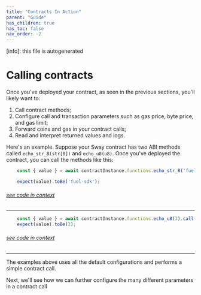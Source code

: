 ```yaml
---
title: "Contracts In Action"
parent: "Guide"
has_children: true
has_toc: false
nav_order: -2
---
```


[info]: this file is autogenerated
# Calling contracts

Once you've deployed your contract, as seen in the previous sections, you'll likely want to:

1. Call contract methods;
2. Configure call and transaction parameters such as gas price, byte price, and gas limit;
3. Forward coins and gas in your contract calls;
4. Read and interpret returned values and logs.

Here's an example. Suppose your Sway contract has two ABI methods called `echo_str_8(str[8])` and `echo_u8(u8)`. Once you've deployed the contract, you can call the methods like this:


```typescript
    const { value } = await contractInstance.functions.echo_str_8('fuel-sdk').call();

    expect(value).toBe('fuel-sdk');
```
###### [see code in context](https://github.com/FuelLabs/fuels-ts/blob/master/packages/fuel-gauge/src/coverage-contract.test.ts#L109-L113)

---



```typescript
    const { value } = await contractInstance.functions.echo_u8(3).call();
    expect(value).toBe(3);
```
###### [see code in context](https://github.com/FuelLabs/fuels-ts/blob/master/packages/fuel-gauge/src/coverage-contract.test.ts#L56-L59)

---


The examples above uses all the default configurations and performs a simple contract call.

Next, we'll see how we can further configure the many different parameters in a contract call
